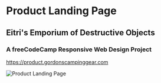 # Product Landing Page

## Eitri's Emporium of Destructive Objects

### A freeCodeCamp Responsive Web Design Project

<https://product.gordonscampinggear.com>

![Product Landing Page](https://gordonscampinggear.com/img/product.png)
